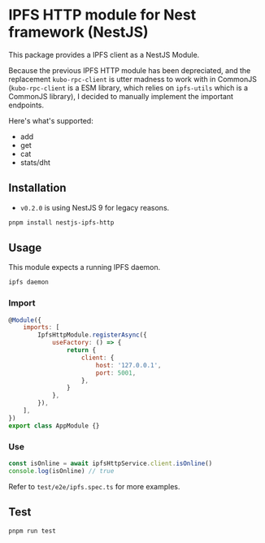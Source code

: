 # IPFS HTTP module for Nest framework (NestJS)

This package provides a IPFS client as a NestJS Module.

Because the previous IPFS HTTP module has been depreciated, and the replacement `kubo-rpc-client` is utter madness to work with in CommonJS (`kubo-rpc-client` is a ESM library, which relies on `ipfs-utils` which is a CommonJS library), I decided to manually implement the important endpoints.

Here's what's supported:
- add
- get
- cat
- stats/dht

## Installation

- `v0.2.0` is using NestJS 9 for legacy reasons.

```bash
pnpm install nestjs-ipfs-http
```

## Usage

This module expects a running IPFS daemon.

```bash
ipfs daemon
```

### Import

```js
@Module({
    imports: [
        IpfsHttpModule.registerAsync({
            useFactory: () => {
                return {
                    client: {
                        host: '127.0.0.1',
                        port: 5001,
                    },
                }
            },
        }),
    ],
})
export class AppModule {}
```

### Use

```js
const isOnline = await ipfsHttpService.client.isOnline()
console.log(isOnline) // true
```

Refer to `test/e2e/ipfs.spec.ts` for more examples.

## Test

```bash
pnpm run test
```